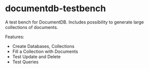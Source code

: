 documentdb-testbench
====================

A test bench for DocumentDB. Includes possibility to generate large collections of documents.

Features:
* Create Databases, Collections
* Fill a Collection with Documents
* Test Update and Delete
* Test Queries

